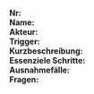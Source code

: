 **Nr:**  
**Name:**  
**Akteur:**  
**Trigger:**  
**Kurzbeschreibung:**  
**Essenziele Schritte:**  
**Ausnahmefälle:**  
**Fragen:**  

